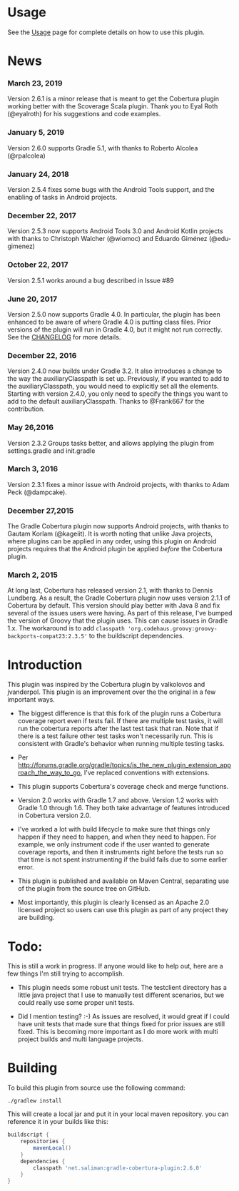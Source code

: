 Usage
=====
See the [Usage](http://github.com/stevesaliman/gradle-cobertura-plugin/blob/master/usage.md)
page for complete details on how to use this plugin.

News
====
### March 23, 2019
Version 2.6.1 is a minor release that is meant to get the Cobertura plugin 
working better with the Scoverage Scala plugin.  Thank you to Eyal Roth
(@eyalroth) for his suggestions and code examples.

### January 5, 2019
Version 2.6.0 supports Gradle 5.1, with thanks to Roberto Alcolea (@rpalcolea)

### January 24, 2018
Version 2.5.4 fixes some bugs with the Android Tools support, and the enabling
of tasks in Android projects.

### December 22, 2017
Version 2.5.3 now supports Android Tools 3.0 and Android Kotlin projects with 
thanks to Christoph Walcher (@wiomoc) and Eduardo Giménez (@edu-gimenez)

### October 22, 2017
Version 2.5.1 works around a bug described in Issue #89

### June 20, 2017
Version 2.5.0 now supports Gradle 4.0.  In particular, the plugin has been 
enhanced to be aware of where Gradle 4.0 is putting class files.  Prior versions
of the plugin will run in Gradle 4.0, but it might not run correctly.  See the
[CHANGELOG](http://github.com/stevesaliman/gradle-cobertura-plugin/blob/master/CHANGELOG.md)
for more details.
### December 22, 2016
Version 2.4.0 now builds under Gradle 3.2.  It also introduces a change to the
way the auxiliaryClasspath is set up.  Previously, if you wanted to add to 
the auxiliaryClasspath, you would need to explicitly set all the elements.  
Starting with version 2.4.0, you only need to specify the things you want to
add to the default auxiliaryClasspath.  Thanks to @Frank667 for the contribution.
### May 26,2016
Version 2.3.2 Groups tasks better, and allows applying the plugin from 
settings.gradle and init.gradle
### March 3, 2016
Version 2.3.1 fixes a minor issue with Android projects, with thanks to Adam
Peck (@dampcake).
### December 27,2015
The Gradle Cobertura plugin now supports Android projects, with thanks to Gautam
Korlam (@kageiit).  It is worth noting that unlike Java projects, where plugins
can be applied in any order, using this plugin on Android projects requires that
the Android plugin be applied *before* the Cobertura plugin.
### March 2, 2015
At long last, Cobertura has released version 2.1, with thanks to Dennis
Lundberg.  As a result, the Gradle Cobertura plugin now uses version 2.1.1 of
Cobertura by default.  This version should play better with Java 8 and fix
several of the issues users were having.  As part of this release, I've bumped
the version of Groovy that the plugin uses.  This can cause issues in Gradle
1.x.  The workaround is to add 
```classpath 'org.codehaus.groovy:groovy-backports-compat23:2.3.5'``` to the
buildscript dependencies.

Introduction
============

This plugin was inspired by the Cobertura plugin by valkolovos and jvanderpol.
This plugin is an improvement over the the original in a few important ways.

- The biggest difference is that this fork of the plugin runs a Cobertura 
coverage report even if tests fail.  If there are multiple test tasks, it will
run the cobertura reports after the last test task that ran. Note that if
there is a test failure other test tasks won't necessarily run.  This is
consistent with Gradle's behavior when running multiple testing tasks.

- Per http://forums.gradle.org/gradle/topics/is_the_new_plugin_extension_approach_the_way_to_go,
I've replaced conventions with extensions.

- This plugin supports Cobertura's coverage check and merge functions.

- Version 2.0 works with Gradle 1.7 and above.  Version 1.2 works with Gradle
1.0 through 1.6.  They both take advantage of features introduced in Cobertura
version 2.0.

- I've worked a lot with build lifecycle to make sure that things only happen
if they need to happen, and when they need to happen.  For example, we only
instrument code if the user wanted to generate coverage reports, and then it
instruments right before the tests run so that time is not spent instrumenting
if the build fails due to some earlier error.

- This plugin is published and available on Maven Central, separating use of
the plugin from the source tree on GitHub.

- Most importantly, this plugin is clearly licensed as an Apache 2.0 licensed
project so users can use this plugin as part of any project they are building.

Todo:
=====

This is still a work in progress.  If anyone would like to help out, here are a
few things I'm still trying to accomplish.

- This plugin needs some robust unit tests.  The testclient directory has a
little java project that I use to manually test different scenarios, but we
could really use some proper unit tests.

- Did I mention testing? :-)  As issues are resolved, it would great if I could
have unit tests that made sure that things fixed for prior issues are still
fixed.  This is becoming more important as I do more work with multi project
builds and multi language projects.

Building
========
To build this plugin from source use the following command:

```
./gradlew install
```

This will create a local jar and put it in your local maven repository. you can
reference it in your builds like this:

```groovy
buildscript {
	repositories {
		mavenLocal()
	}
	dependencies {
		classpath 'net.saliman:gradle-cobertura-plugin:2.6.0'
	}
}
```
